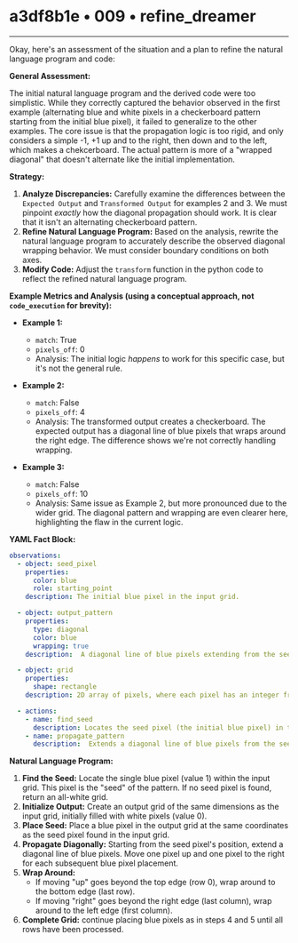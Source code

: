 # a3df8b1e • 009 • refine_dreamer

---
Okay, here's an assessment of the situation and a plan to refine the natural language program and code:

**General Assessment:**

The initial natural language program and the derived code were too simplistic. While they correctly captured the behavior observed in the first example (alternating blue and white pixels in a checkerboard pattern starting from the initial blue pixel), it failed to generalize to the other examples. The core issue is that the propagation logic is too rigid, and only considers a simple -1, +1 up and to the right, then down and to the left, which makes a chekcerboard. The actual pattern is more of a "wrapped diagonal" that doesn't alternate like the initial implementation.

**Strategy:**

1. **Analyze Discrepancies:** Carefully examine the differences between the `Expected Output` and `Transformed Output` for examples 2 and 3. We must pinpoint *exactly* how the diagonal propagation should work. It is clear that it isn't an alternating checkerboard pattern.
2. **Refine Natural Language Program:** Based on the analysis, rewrite the natural language program to accurately describe the observed diagonal wrapping behavior. We must consider boundary conditions on both axes.
3. **Modify Code:** Adjust the `transform` function in the python code to reflect the refined natural language program.

**Example Metrics and Analysis (using a conceptual approach, not `code_execution` for brevity):**

*   **Example 1:**
    *   `match`: True
    *   `pixels_off`: 0
    *   Analysis: The initial logic *happens* to work for this specific case, but it's not the general rule.

*   **Example 2:**
    *   `match`: False
    *   `pixels_off`: 4
    *   Analysis: The transformed output creates a checkerboard. The expected output has a diagonal line of blue pixels that wraps around the right edge. The difference shows we're not correctly handling wrapping.

*   **Example 3:**
    *   `match`: False
    *   `pixels_off`: 10
    *   Analysis: Same issue as Example 2, but more pronounced due to the wider grid. The diagonal pattern and wrapping are even clearer here, highlighting the flaw in the current logic.

**YAML Fact Block:**

```yaml
observations:
  - object: seed_pixel
    properties:
      color: blue
      role: starting_point
    description: The initial blue pixel in the input grid.

  - object: output_pattern
    properties:
      type: diagonal
      color: blue
      wrapping: true
    description:  A diagonal line of blue pixels extending from the seed pixel. The line wraps around the edges of the grid.

  - object: grid
    properties:
      shape: rectangle
    description: 2D array of pixels, where each pixel has an integer from 0-9

  - actions:
    - name: find_seed
      description: Locates the seed pixel (the initial blue pixel) in the input grid.
    - name: propagate_pattern
      description:  Extends a diagonal line of blue pixels from the seed, wrapping around the grid edges.
```

**Natural Language Program:**

1.  **Find the Seed:** Locate the single blue pixel (value 1) within the input grid. This pixel is the "seed" of the pattern. If no seed pixel is found, return an all-white grid.
2.  **Initialize Output:** Create an output grid of the same dimensions as the input grid, initially filled with white pixels (value 0).
3.  **Place Seed:**  Place a blue pixel in the output grid at the same coordinates as the seed pixel found in the input grid.
4.  **Propagate Diagonally:** Starting from the seed pixel's position, extend a diagonal line of blue pixels.  Move one pixel up and one pixel to the right for each subsequent blue pixel placement.
5.  **Wrap Around:**
    *   If moving "up" goes beyond the top edge (row 0), wrap around to the bottom edge (last row).
    *   If moving "right" goes beyond the right edge (last column), wrap around to the left edge (first column).
6. **Complete Grid:** continue placing blue pixels as in steps 4 and 5 until all rows have been processed.

